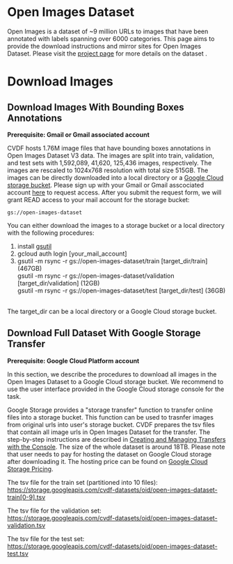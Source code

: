 # Open Images Dataset
Open Images is a dataset of ~9 million URLs to images that have been annotated with labels spanning over 6000 categories. This page aims to provide the download instructions and mirror sites for Open Images Dataset. Please visit the [project page](https://github.com/openimages/dataset) for more details on the dataset .

# Download Images

## Download Images With Bounding Boxes Annotations
**Prerequisite: Gmail or Gmail associated account**

CVDF hosts 1.76M image files that have bounding boxes annotations in Open Images Dataset V3 data. The images are split into train, validation, and test sets with 1,592,089, 41,620, 125,436 images, respectively. The images are rescaled to 1024x768 resolution with total size 515GB. The images can be directly downloaded into a local directory or a [Google Cloud storage bucket](https://cloud.google.com/storage/transfer/create-manage-transfer-console). Please sign up with your Gmail or Gmail asscociated account [here](http://www.cvdfoundation.org/datasets/open-images-dataset/signup.html) to request access. After you submit the request form, we will grant READ access to your mail account for the storage bucket:
```
gs://open-images-dataset
```
You can either download the images to a storage bucket or a local directory with the following procedures:
1. install [gsutil](https://cloud.google.com/storage/docs/gsutil)
2. gcloud auth login [your_mail_account]
3. gsutil -m rsync -r gs://open-images-dataset/train [target_dir/train] (467GB)  
 gsutil -m rsync -r gs://open-images-dataset/validation [target_dir/validation] (12GB)  
 gsutil -m rsync -r gs://open-images-dataset/test [target_dir/test] (36GB)           
   
The target_dir can be a local directory or a Google Cloud storage bucket.

## Download Full Dataset With Google Storage Transfer
**Prerequisite: Google Cloud Platform account**

In this section, we describe the procedures to download all images in the Open Images Dataset to a Google Cloud storage bucket. We recommend to use the user interface provided in the Google Cloud storage console for the task.

Google Storage provides a "storage transfer" function to transfer online files into a storage bucket. This function can be used to trasnfer images from original urls into user's storage bucket. CVDF prepares the tsv files that contain all image urls in Open Images Dataset for the transfer. The step-by-step instructions are described in [Creating and Managing Transfers with the Console](https://cloud.google.com/storage/transfer/create-manage-transfer-console). The size of the whole dataset is around 18TB. Please note that user needs to pay for hosting the dataset on Google Cloud storage after downloading it. The hosting price can be found on [Google Cloud Storage Pricing](https://cloud.google.com/storage/pricing).

The tsv file for the train set (partitioned into 10 files):  
https://storage.googleapis.com/cvdf-datasets/oid/open-images-dataset-train[0-9].tsv

The tsv file for the validation set:  
https://storage.googleapis.com/cvdf-datasets/oid/open-images-dataset-validation.tsv

The tsv file for the test set:  
https://storage.googleapis.com/cvdf-datasets/oid/open-images-dataset-test.tsv

